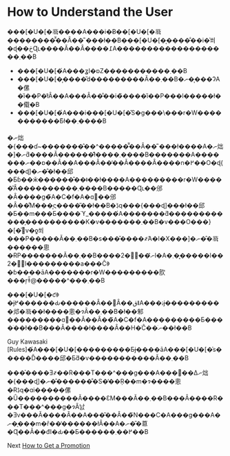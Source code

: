 # How to Understand the User
[//]: # (Version:1.0.0)
���[�U�[�𗝉����A���i�Ƀ��[�U�[�𗝉��������̂͂��Ȃ��̋`���ł��B���[�U�[�͎����̐��i�̍쐬�ɖ��ڂɊւ����Ă��Ȃ����߁A�������������������܂��B

- ���[�U�[�́A���ʓI�ɒZ�����������܂��B
- ���[�U�[�͎����̎d���������Ă��܂��B�ނ��͎��ɁA�傫�ȉ��P�ł͂Ȃ��A���Ȃ��̐��i�̏����ȉ��P���l�����ł��傤�B
- ���[�U�[�́A���i���[�U�[�̑S�g���\���r�W�����������Ƃ͂ł��܂����B

�ނ炪�{���ɗ~�������̂��^�����̂͂��Ȃ��̋`���ł����A�ނ炪�]�ނƌ����Ă������̂ł͂����܂����B�������A�������ނ��ɒ��Ă��A���Ȃ��̒��Ă����Ȃ����n�߂��O�ɖ{���ɖ]�ނ��̂ł��邱�Ƃɓ��ӂ������̂��ǂ��ł����A���������r�W�����͂Ȃ����������܂����B�����Ɋւ��邠�Ȃ����g�̃A�C�f�A�ɑ΂��邠�Ȃ��̐M���͕ς����͂��ł��B�ڋq���{���ɖ]���ł��邱�Ƃ��m���Ƃ����ϓ_�����́A�������ƌ������������̗����������K�v�������܂��B�v���O���}�[�͐݌v�ƍ쐬���P�����Ă��܂��B�s���̌����҂́A�l�X���]�ނ��̂𗝉������悤�ɌP�������Ă��܂��B����2�̎��ނ̐l�A�܂��͓����l��2�̍l���������a���Ĉꏏ�ɓ����āA�������r�W���������肷���ŗǂ̋@�����^���܂��B

���[�U�[�ƈꏏ�ɉ߂������Ԃ������Ȃ��΂Ȃ��قǁA���ۂɉ����������邩�𗝉��ł����悤�ɂȂ��܂��B�ł��邾���������ɑ΂��Ă��Ȃ��̃A�C�f�A���������Ƃ����ׂ��ł��B���Ȃ����ł����Ȃ��H�ׂĈ��ނׂ��ł��B

Guy Kawasaki [Rules]�́A���[�U�[���������Ƃɉ����āA���[�U�[�̍s�����Ď����邱�Ƃ̏d�v�����������Ă��܂��B

���͐����Ǝ҂��R���T���^���g���A���΂��Δނ炪�{���ɖ]�ނ��̂������̐S�̒��Ŗ��m�ɂ����悤�Ɍڋq�ɑi�����傫�Ȗ����������Ă����ƐM���Ă��܂��B���Ȃ����R���T���^���g�ɂȂ낤�Ǝv���Ă����Ȃ��A���͂��Ȃ��̃N���C�A���g���A�ނ��̖��m�ȓ��̒������łȂ��A�ނ��̎蒠�Ɋ��Â��đI�Ԃ��Ƃ������߂��܂��B

Next [How to Get a Promotion](03-How%20to%20Get%20a%20Promotion.md)